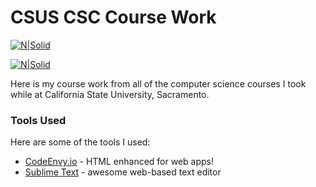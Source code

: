 # CSUS CSC Course Work

[![N|Solid](https://www.cloudflare.com/media/images/web-badges/cf-web-badges-f-1.png)](https://www.cloudflare.com/)

[![N|Solid](https://raw.githubusercontent.com/MarcWoodyard/CSUS-CSC-Course-Work/master/screenshot.jpg)](https://codenvy.io/)

Here is my course work from all of the computer science courses I took while at California State University, Sacramento.


### Tools Used

Here are some of the tools I used:

* [CodeEnvy.io](https://codenvy.io/) - HTML enhanced for web apps!
* [Sublime Text](https://www.sublimetext.com/) - awesome web-based text editor
